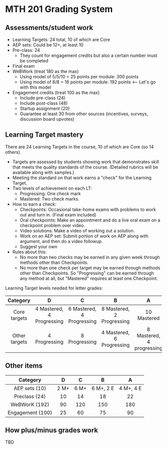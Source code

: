 # MTH 201 Grading System

## Assessments/student work 

+ Learning Targets: 24 total, 10 of which are Core
+ AEP sets: Could be 12+, at least 10
+ Pre-class: 24 
  + They count for engagement credits but also a certain number must be completed 
+ Final exam
+ WeBWork (treat 180 as the max) 
  + Using model of 5/5/10 = 25 points per module: 300 points
  + Using model of 8/8 = 16 points per module: 192 points <-- Let's go with this model
+ Engagement credits (treat 100 as the max)
  + Include pre-class (24)
  + Include post-class (48) 
  + Startup assignment (20)
  + Guarantee at least 30 from other sources (incentives, surveys, discussion board upvotes)

## Learning Target mastery

There are 24 Learning Targets in the course, 10 of which are Core (so 14 others). 

+ Targets are assessed by students showing work that demonstrates skill that meets the quality standards of the course. (Detailed rubrics will be available along with samples.)
+ Meeting the standard on that work earns a "check" for the Learning Target. 
+ Two levels of achievement on each LT: 
  + Progressing: One check mark
  + Mastered: Two check marks. 
+ How to earn a check: 
  + Checkpoints: Occasional take-home exams with problems to work out and turn in. (Final exam included)
  + Oral checkpoints: Make an appointment and do a live oral exam on a checkpoint problem over video. 
  + Video solutions: Make a video of working out a solution. 
  + Work on an AEP set: Submit portion of work on AEP along with argument, and then do a video followup. 
  + Suggest your own
+ Rules about this: 
  + No more than two checks may be earned in any given week through methods other than Checkpoints. 
  + No more than one check per target may be earned through methods other than Checkpoints. So "Progressing" can be earned through any method at all, but "Mastered" requires at least one Checkpoint. 

Learning Target levels needed for letter grades: 

| Category | D | C | B | A | 
|:-------:| :-: | :-: | :-: | :-: | 
| Core targets | 4 Mastered, 4 Progressing | 6 Mastered, 4 Progressing | 8 Mastered, 2 Progressing | 10 Mastered |
| Other targets | 4 Progressing | 8 Progressing | 4 Mastered, 6 Progressing | 8 Mastered, 4 progressing | 

## Other items 

| Category | D | C | B | A | 
|:-------:| :-: | :-: | :-: | :-: | 
| AEP sets (10) | 2 M+ | 6 M+ | 6 M+, 2 E | 4 M+, 4 E
| Preclass (24) | 10 | 14 | 18 | 22 | 
| WeBWorK (192) | 90 | 120 | 150 | 180 | 
| Engagement (100) | 25 | 60 | 75 | 90 | 

## How plus/minus grades work 

TBD 